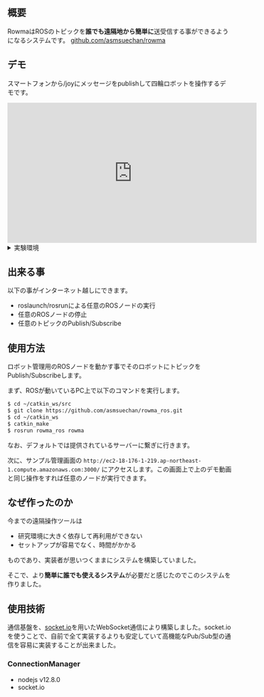 ## 概要
RowmaはROSのトピックを**誰でも遠隔地から簡単に**送受信する事ができるようになるシステムです。
[github.com/asmsuechan/rowma](https://github.com/asmsuechan/rowma)

## デモ
スマートフォンから/joyにメッセージをpublishして四輪ロボットを操作するデモです。

<iframe width="560" height="315" src="https://www.youtube.com/embed/qRJ_QeVnfb8" frameborder="0" allow="accelerometer; autoplay; encrypted-media; gyroscope; picture-in-picture" allowfullscreen></iframe>

<details><summary>実験環境</summary><div>

以下は実験を行ったシステムのソフトウェア環境です。

|名前|内容|
|:-:|:-:|
|OS|Ubuntu 16.04|
|Python|2.7.15|
|ROS|ROS kinetic|

以下は実験を行ったシステムのハードウェア環境です。

|名前|内容|
|:-:|:-:|
|Laptop|ASUSU ZenBook UX305|
|CPU|Intel(R) Core(TM) i5-6200U CPU @ 2.30GHz|
|RAM|8GB|
|Network|400Mbps程度のWi-Fi|
|Robot|i-cart mini|

</div></details>

## 出来る事
以下の事がインターネット越しにできます。

* roslaunch/rosrunによる任意のROSノードの実行
* 任意のROSノードの停止
* 任意のトピックのPublish/Subscribe

## 使用方法
ロボット管理用のROSノードを動かす事でそのロボットにトピックをPublish/Subscribeします。

まず、ROSが動いているPC上で以下のコマンドを実行します。

```sh
$ cd ~/catkin_ws/src
$ git clone https://github.com/asmsuechan/rowma_ros.git
$ cd ~/catkin_ws
$ catkin_make
$ rosrun rowma_ros rowma
```

なお、デフォルトでは提供されているサーバーに繋ぎに行きます。

次に、サンプル管理画面の `http://ec2-18-176-1-219.ap-northeast-1.compute.amazonaws.com:3000/` にアクセスします。この画面上で上のデモ動画と同じ操作をすれば任意のノードが実行できます。

## なぜ作ったのか
今までの遠隔操作ツールは

* 研究環境に大きく依存して再利用ができない
* セットアップが容易でなく、時間がかかる

ものであり、実装者が思いつくままにシステムを構築していました。

そこで、より**簡単に誰でも使えるシステム**が必要だと感じたのでこのシステムを作りました。

## 使用技術
通信基盤を、[socket.io](https://socket.io/)を用いたWebSocket通信により構築しました。socket.ioを使うことで、自前で全て実装するよりも安定していて高機能なPub/Sub型の通信を容易に実装することが出来ました。

### ConnectionManager
* nodejs v12.8.0
* socket.io
